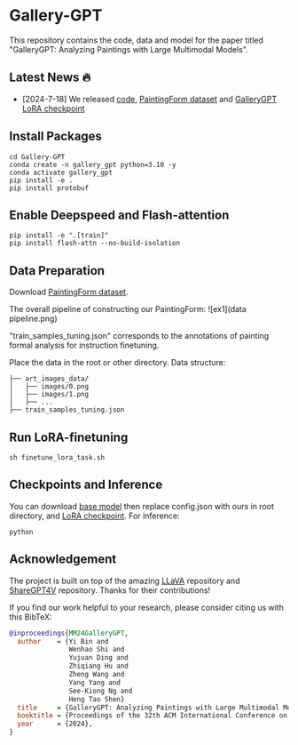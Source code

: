 # Gallery-GPT

This repository contains the code, data and model for the paper titled "GalleryGPT: Analyzing Paintings with Large Multimodal Models".

## Latest News 🔥
* [2024-7-18] We released [code](https://github.com/steven640pixel/Gallery-GPT), [PaintingForm dataset](https://huggingface.co/datasets/steven16/Painting-Form/tree/main) and [GalleryGPT LoRA checkpoint](https://drive.google.com/drive/folders/1qLbnxxBwZ15ejaHES_LRCi2Fahv3Od5G?usp=drive_link)

## Install Packages
```
cd Gallery-GPT
conda create -n gallery_gpt python=3.10 -y
conda activate gallery_gpt
pip install -e .
pip install protobuf
```
## Enable Deepspeed and Flash-attention
```
pip install -e ".[train]"
pip install flash-attn --no-build-isolation
```

## Data Preparation
Download [PaintingForm dataset](https://huggingface.co/datasets/steven16/Painting-Form/tree/main).

The overall pipeline of constructing our PaintingForm:
![ex1](data pipeline.png)


"train_samples_tuning.json" corresponds to the annotations of painting formal analysis for instruction finetuning. 

Place the data in the root or other directory.
Data structure:
```
├── art_images_data/
│   ├── images/0.png
│   ├── images/1.png
│   ├── ...
├── train_samples_tuning.json
```

## Run LoRA-finetuning
```
sh finetune_lora_task.sh
```

## Checkpoints and Inference
You can download [base model](https://huggingface.co/Lin-Chen/ShareGPT4V-7B) then replace config.json with ours in root directory, and [LoRA checkpoint](https://drive.google.com/drive/folders/1qLbnxxBwZ15ejaHES_LRCi2Fahv3Od5G?usp=drive_link).
For inference:
```
python 
```

## Acknowledgement
The project is built on top of the amazing [LLaVA](https://github.com/haotian-liu/LLaVA) repository and [ShareGPT4V](https://github.com/ShareGPT4Omni/ShareGPT4V) repository. Thanks for their contributions!


If you find our work helpful to your research, please consider citing us with this BibTeX:
```bibtex
@inproceedings{MM24GalleryGPT,
  author    = {Yi Bin and
               Wenhao Shi and
               Yujuan Ding and
               Zhiqiang Hu and
               Zheng Wang and
               Yang Yang and
               See-Kiong Ng and
               Heng Tao Shen}
  title     = {GalleryGPT: Analyzing Paintings with Large Multimodal Models},
  booktitle = {Proceedings of the 32th ACM International Conference on Multimedia (MM'24), 28 October – 1 November, 2024, Melbourne, Australia.},
  year      = {2024},
}
```

